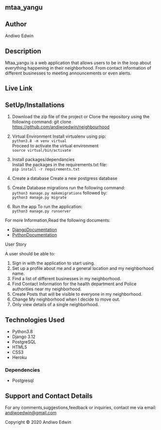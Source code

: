## mtaa_yangu

## Author
Andiwo Edwin

## Description
Mtaa_yangu is a web application that allows users to be in the loop about everything happening in their neighborhood. From contact information of different businesses to meeting announcements or even alerts.

## Live Link 


## SetUp/Installations
1. Download the zip file of the project or Clone the repository using the following command:
git clone https://github.com/andiwoedwin/neighbourhood


2. Virtual Environment
Install virtualenv  using pip:  
```python3.8 -m venv virtual```  
Proceed to activate the virtual environment   
```source virtual/bin/activate```

3. Install packages/dependancies  
Install the packages in the requirements.txt file:  
```pip install -r requirements.txt```

4. Create a database
Create a new postgress database


5. Create Database migrations
run the following command:    
 ```python3 manage.py makemigrations```
followed by:    
 ```python3 manage.py migrate```

6. Run the app
To run the application:  
```python3 manage.py runserver``` 



For more Information,Read the following documents:

* [DjangoDocumentation](https://docs.djangoproject.com/en/1.11/)
* [PythonDocumentation](https://docs.python.org/3.8/)

User Story

A user should be able to:
1. Sign in with the application to start using.
2. Set up a profile about me and a general location and my neighborhood name.
3. Find a list of different businesses in my neighborhood.
4. Find Contact Information for the health department and Police authorities near my neighborhood.
5. Create Posts that will be visible to everyone in my neighborhood.
6. Change My neighborhood when I decide to move out.
7. Only view details of a single neighborhood.



## Technologies Used
* Python3.8
* Django 3.12
* PostgreSQL
* HTML5
* CSS3
* Heroku

### Dependencies
* Postgresql

## Support and Contact Details
For any comments,suggestions,feedback or inquiries, contact me via email: andiwoedwin@gmail.com



Copyright © 2020 Andiwo Edwin